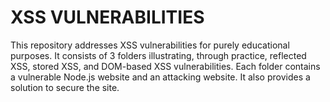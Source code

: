 # XSS VULNERABILITIES
This repository addresses XSS vulnerabilities for purely educational purposes. It consists of 3 folders illustrating, through practice, reflected XSS, stored XSS, and DOM-based XSS vulnerabilities. Each folder contains a vulnerable Node.js website and an attacking website. It also provides a solution to secure the site.
